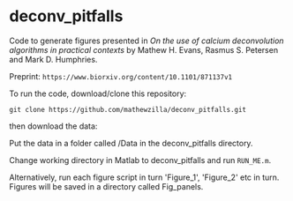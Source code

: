 # deconv_pitfalls
Code to generate figures presented in *On the use of calcium deconvolution algorithms in practical contexts*
by Mathew H. Evans, Rasmus S. Petersen and Mark D. Humphries. 

Preprint: `https://www.biorxiv.org/content/10.1101/871137v1`

To run the code, download/clone this repository:

`git clone https://github.com/mathewzilla/deconv_pitfalls.git`

then download the data:

Put the data in a folder called /Data in the deconv_pitfalls directory.

Change working directory in Matlab to deconv_pitfalls and run `RUN_ME.m`. 

Alternatively, run each figure script in turn 'Figure_1', 'Figure_2' etc in turn. Figures will be saved in a directory called Fig_panels.

